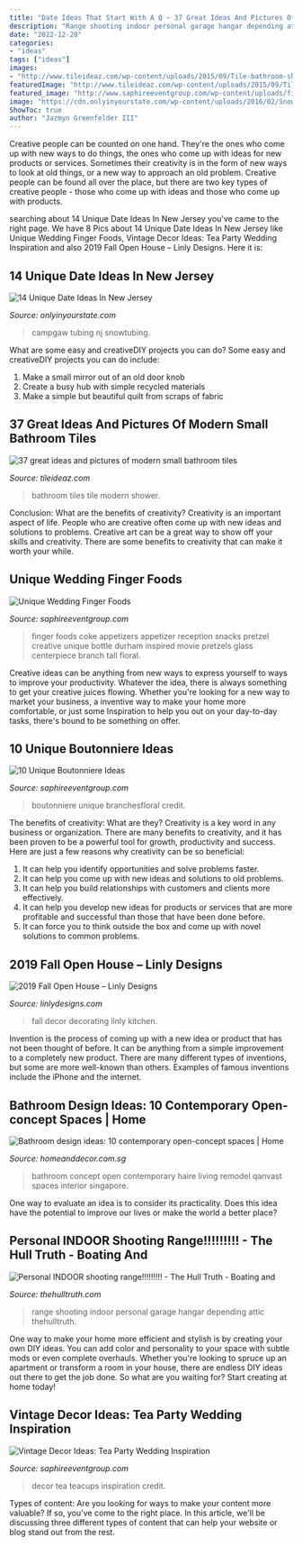 ```yaml
---
title: "Date Ideas That Start With A Q ~ 37 Great Ideas And Pictures Of Modern Small Bathroom Tiles"
description: "Range shooting indoor personal garage hangar depending attic thehulltruth"
date: "2022-12-28"
categories:
- "ideas"
tags: ["ideas"]
images:
- "http://www.tileideaz.com/wp-content/uploads/2015/09/Tile-bathroom-shower-design-ideas-ceramic1.jpg"
featuredImage: "http://www.tileideaz.com/wp-content/uploads/2015/09/Tile-bathroom-shower-design-ideas-ceramic1.jpg"
featured_image: "http://www.saphireeventgroup.com/wp-content/uploads/files/7514/3137/4002/vintage_decor_ideas_teacups.jpg"
image: "https://cdn.onlyinyourstate.com/wp-content/uploads/2016/02/Snowtubing-700x463.jpg"
ShowToc: true
author: "Jazmyn Greenfelder III"
---
```



Creative people can be counted on one hand. They're the ones who come up with new ways to do things, the ones who come up with ideas for new products or services. Sometimes their creativity is in the form of new ways to look at old things, or a new way to approach an old problem. Creative people can be found all over the place, but there are two key types of creative people - those who come up with ideas and those who come up with products.

	

		
searching about 14 Unique Date Ideas In New Jersey you've came to the right page. We have 8 Pics about 14 Unique Date Ideas In New Jersey like Unique Wedding Finger Foods, Vintage Decor Ideas: Tea Party Wedding Inspiration and also 2019 Fall Open House – Linly Designs. Here it is:
		
    
## 14 Unique Date Ideas In New Jersey

<img loading=lazy src="https://cdn.onlyinyourstate.com/wp-content/uploads/2016/02/Snowtubing-700x463.jpg" onerror="this.onerror=null;this.src='https://tse3.mm.bing.net/th?id=OIP.ZBpQs5T3sfnwsy2g5iDU7AHaE5&amp;pid=15.1';" alt="14 Unique Date Ideas In New Jersey">

_Source: onlyinyourstate.com_

>campgaw tubing nj snowtubing. 

	

What are some easy and creativeDIY projects you can do?
Some easy and creativeDIY projects you can do include:
1. Make a small mirror out of an old door knob
2. Create a busy hub with simple recycled materials
3. Make a simple but beautiful quilt from scraps of fabric

    
## 37 Great Ideas And Pictures Of Modern Small Bathroom Tiles

<img loading=lazy src="http://www.tileideaz.com/wp-content/uploads/2015/09/Tile-bathroom-shower-design-ideas-ceramic1.jpg" onerror="this.onerror=null;this.src='https://tse2.mm.bing.net/th?id=OIP.fJLL_SVfGrNAYiUyhb9f5wHaLG&amp;pid=15.1';" alt="37 great ideas and pictures of modern small bathroom tiles">

_Source: tileideaz.com_

>bathroom tiles tile modern shower. 

	

Conclusion: What are the benefits of creativity?
Creativity is an important aspect of life. People who are creative often come up with new ideas and solutions to problems. Creative art can be a great way to show off your skills and creativity. There are some benefits to creativity that can make it worth your while.

    
## Unique Wedding Finger Foods

<img loading=lazy src="https://www.saphireeventgroup.com/wp-content/uploads/files/4713/5768/4733/2205-j-IMG_9946.JPG" onerror="this.onerror=null;this.src='https://tse2.mm.bing.net/th?id=OIP.jx2kKxiEI7nXfMGw8vZ7oAHaLG&amp;pid=15.1';" alt="Unique Wedding Finger Foods">

_Source: saphireeventgroup.com_

>finger foods coke appetizers appetizer reception snacks pretzel creative unique bottle durham inspired movie pretzels glass centerpiece branch tall floral. 

	

Creative ideas can be anything from new ways to express yourself to ways to improve your productivity. Whatever the idea, there is always something to get your creative juices flowing. Whether you're looking for a new way to market your business, a inventive way to make your home more comfortable, or just some Inspiration to help you out on your day-to-day tasks, there's bound to be something on offer.

    
## 10 Unique Boutonniere Ideas

<img loading=lazy src="http://www.saphireeventgroup.com/wp-content/uploads/files/2114/5694/2697/unique_boutonniere_4.jpg" onerror="this.onerror=null;this.src='https://tse1.mm.bing.net/th?id=OIP.5TqLrgNHkZo4s1fshs03xAAAAA&amp;pid=15.1';" alt="10 Unique Boutonniere Ideas">

_Source: saphireeventgroup.com_

>boutonniere unique branchesfloral credit. 

	

The benefits of creativity: What are they?
Creativity is a key word in any business or organization. There are many benefits to creativity, and it has been proven to be a powerful tool for growth, productivity and success. Here are just a few reasons why creativity can be so beneficial: 
1. It can help you identify opportunities and solve problems faster.
2. It can help you come up with new ideas and solutions to old problems.
3. It can help you build relationships with customers and clients more effectively. 
4. It can help you develop new ideas for products or services that are more profitable and successful than those that have been done before. 
5. It can force you to think outside the box and come up with novel solutions to common problems.

    
## 2019 Fall Open House – Linly Designs

<img loading=lazy src="https://www.linlydesigns.com/wp-content/uploads/2019/08/Luxury-Fall-Decorating-Ideas-For-Your-Kitchen-2.jpg" onerror="this.onerror=null;this.src='https://tse2.mm.bing.net/th?id=OIP.yO5NjGtQZ4QwWJfToxWbeAHaLH&amp;pid=15.1';" alt="2019 Fall Open House – Linly Designs">

_Source: linlydesigns.com_

>fall decor decorating linly kitchen. 

	

Invention is the process of coming up with a new idea or product that has not been thought of before. It can be anything from a simple improvement to a completely new product. There are many different types of inventions, but some are more well-known than others. Examples of famous inventions include the iPhone and the internet.

    
## Bathroom Design Ideas: 10 Contemporary Open-concept Spaces | Home

<img loading=lazy src="https://www.homeanddecor.com.sg/sites/default/files/imagecache/hnd_revamp_1x1_large/blog/gallery_article/gallery_images/haire-living-0_3.jpg" onerror="this.onerror=null;this.src='https://tse4.mm.bing.net/th?id=OIP.AtDLJEOhEE6uFD61QO7bWwHaE8&amp;pid=15.1';" alt="Bathroom design ideas: 10 contemporary open-concept spaces | Home">

_Source: homeanddecor.com.sg_

>bathroom concept open contemporary haire living remodel qanvast spaces interior singapore. 

	

One way to evaluate an idea is to consider its practicality. Does this idea have the potential to improve our lives or make the world a better place?

    
## Personal INDOOR Shooting Range!!!!!!!!! - The Hull Truth - Boating And

<img loading=lazy src="https://www.thehulltruth.com/attachment.php?attachmentid=296593&amp;stc=1&amp;d=1358561245" onerror="this.onerror=null;this.src='https://tse1.mm.bing.net/th?id=OIP.QtYIPkRItHtmfkM16RRCUQHaEb&amp;pid=15.1';" alt="Personal INDOOR shooting range!!!!!!!!! - The Hull Truth - Boating and">

_Source: thehulltruth.com_

>range shooting indoor personal garage hangar depending attic thehulltruth. 

	

One way to make your home more efficient and stylish is by creating your own DIY ideas. You can add color and personality to your space with subtle mods or even complete overhauls. Whether you're looking to spruce up an apartment or transform a room in your house, there are endless DIY ideas out there to get the job done. So what are you waiting for? Start creating at home today!

    
## Vintage Decor Ideas: Tea Party Wedding Inspiration

<img loading=lazy src="http://www.saphireeventgroup.com/wp-content/uploads/files/7514/3137/4002/vintage_decor_ideas_teacups.jpg" onerror="this.onerror=null;this.src='https://tse2.mm.bing.net/th?id=OIP.u9inCy1ybuN_awFXlT2NygAAAA&amp;pid=15.1';" alt="Vintage Decor Ideas: Tea Party Wedding Inspiration">

_Source: saphireeventgroup.com_

>decor tea teacups inspiration credit. 

	

Types of content:
Are you looking for ways to make your content more valuable? If so, you've come to the right place. In this article, we'll be discussing three different types of content that can help your website or blog stand out from the rest.

